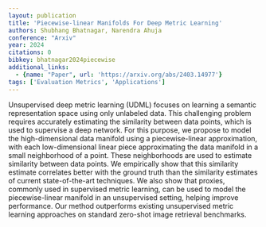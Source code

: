 ```yaml
---
layout: publication
title: 'Piecewise-linear Manifolds For Deep Metric Learning'
authors: Shubhang Bhatnagar, Narendra Ahuja
conference: "Arxiv"
year: 2024
citations: 0
bibkey: bhatnagar2024piecewise
additional_links:
  - {name: "Paper", url: 'https://arxiv.org/abs/2403.14977'}
tags: ['Evaluation Metrics', 'Applications']
---
```

Unsupervised deep metric learning (UDML) focuses on learning a semantic
representation space using only unlabeled data. This challenging problem
requires accurately estimating the similarity between data points, which is
used to supervise a deep network. For this purpose, we propose to model the
high-dimensional data manifold using a piecewise-linear approximation, with
each low-dimensional linear piece approximating the data manifold in a small
neighborhood of a point. These neighborhoods are used to estimate similarity
between data points. We empirically show that this similarity estimate
correlates better with the ground truth than the similarity estimates of
current state-of-the-art techniques. We also show that proxies, commonly used
in supervised metric learning, can be used to model the piecewise-linear
manifold in an unsupervised setting, helping improve performance. Our method
outperforms existing unsupervised metric learning approaches on standard
zero-shot image retrieval benchmarks.
